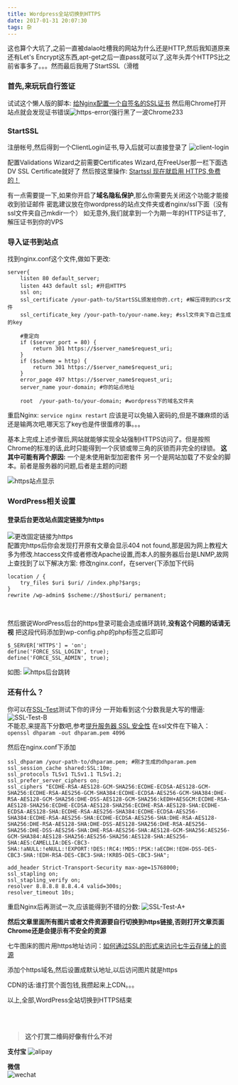 ```yaml
---
title: Wordpress全站切换到HTTPS
date: 2017-01-31 20:07:30
tags: 杂
---
```

这也算个大坑了,之前一直被dalao吐槽我的网站为什么还是HTTP,然后我知道原来还有Let's Encrypt这东西,apt-get之后一直pass就可以了,这年头弄个HTTPS比之前省事多了。。。然而最后我用了StartSSL（滑稽
<br>

<!--more-->

### 首先,来玩玩自行签证
试试这个懒人版的脚本: [给Nginx配置一个自签名的SSL证书](http://www.liaoxuefeng.com/article/0014189023237367e8d42829de24b6eaf893ca47df4fb5e000)
然后用Chrome打开站点就会发现证书错误![https-error](https://of4jd0bcc.qnssl.com/Https/https-error.png)(强行黑了一波Chrome233
<br>

### StartSSL
注册帐号,然后得到一个ClientLogin证书,导入后就可以直接登录了
![client-login](https://of4jd0bcc.qnssl.com/Https/StartSSL-client-login.jpg)

配置Validations Wizard之前需要Certificates Wizard,在FreeUser那一栏下面选DV SSL Certificate就好了
然后按这里操作: [Startssl 现在就启用 HTTPS,免费的！](http://www.vincentguo.cn/default/130.html?flag=recommend)

有一点需要提一下,如果你开启了**域名隐私保护**,那么你需要先关闭这个功能才能接收到验证邮件
密匙建议放在你wordpress的站点文件夹或者nginx/ssl下面（没有ssl文件夹自己mkdir一个）
如无意外,我们就拿到一个为期一年的HTTPS证书了,解压证书到你的VPS
<br>

### 导入证书到站点
找到nginx.conf这个文件,做如下更改: 

    server{
        listen 80 default_server;
        listen 443 default ssl; #开启HTTPS
        ssl on;
        ssl_certificate /your-path-to/StartSSL颁发给你的.crt; #解压得到的csr文件
        ssl_certificate_key /your-path-to/your-name.key; #ssl文件夹下自己生成的key
        
        #重定向
        if ($server_port = 80) {
            return 301 https://$server_name$request_uri;
        }
        if ($scheme = http) {
            return 301 https://$server_name$request_uri;
        }
        error_page 497 https://$server_name$request_uri;
        server_name your-domain; #你的站点地址
    
        root  /your-path-to/your-domain; #wordpress下的域名文件夹

重启Nginx: `service nginx restart`
应该是可以免输入密码的,但是不嫌麻烦的话还是输两次吧,哪天忘了key也是件很蛋疼的事。。。

基本上完成上述步骤后,网站就能够实现全站强制HTTPS访问了。但是按照Chrome的标准的话,此时只能得到一个灰锁或带三角的灰锁而非完全的绿锁。
**这其中可能有两个原因:**
    一个是未使用新型加密套件
 另一个是网站加载了不安全的脚本。前者是服务器的问题,后者是主题的问题
 
![https站点显示](https://of4jd0bcc.qnssl.com/Https/https%E7%AB%99%E7%82%B9%E5%B1%95%E7%A4%BA.jpg)
<br>

### WordPress相关设置
#### 登录后台更改站点固定链接为https
![更改固定链接为https](https://of4jd0bcc.qnssl.com/Https/%E5%9B%BA%E5%AE%9A%E9%93%BE%E6%8E%A5%E6%9B%B4%E6%94%B9.jpg)
<br>
配置完https后你会发现打开原有文章会显示404 not found,那是因为网上教程大多为修改.htaccess文件或者修改Apache设置,而本人的服务器后台是LNMP,故网上查找到了以下解决方案:
修改nginx.conf，在server{下添加下代码

    location / {
        try_files $uri $uri/ /index.php?$args;
    }
    rewrite /wp-admin$ $scheme://$host$uri/ permanent;
</br>

然后据说WordPress后台的https登录可能会造成循环跳转,**没有这个问题的话请无视**
把这段代码添加到wp-config.php的php标签之后即可

    $_SERVER['HTTPS'] = 'on';
    define('FORCE_SSL_LOGIN', true);
    define('FORCE_SSL_ADMIN', true);

如图: 
![https后台跳转](https://of4jd0bcc.qnssl.com/Https/wordpress%E5%90%8E%E5%8F%B0%E8%AE%BF%E9%97%AE403.png)
<br>

### 还有什么？
你可以在[SSL-Test](https://www.ssllabs.com/ssltest/)测试下你的评分
一开始看到这个分数我是大写的懵逼: 
![SSL-Test-B](https://of4jd0bcc.qnssl.com/Https/SSL-Test-B.jpg)
</br>
不能忍,来提高下分数吧,参考[提升服务器 SSL 安全性](https://molun.net/https-access-to-the-whole-site/)
在ssl文件在下输入：`openssl dhparam -out dhparam.pem 4096`

然后在nginx.conf下添加

    ssl_dhparam /your-path-to/dhparam.pem; #刚才生成的dhparam.pem
    ssl_session_cache shared:SSL:10m;
    ssl_protocols TLSv1 TLSv1.1 TLSv1.2;
    ssl_prefer_server_ciphers on;
    ssl_ciphers "ECDHE-RSA-AES128-GCM-SHA256:ECDHE-ECDSA-AES128-GCM-SHA256:ECDHE-RSA-AES256-GCM-SHA384:ECDHE-ECDSA-AES256-GCM-SHA384:DHE-RSA-AES128-GCM-SHA256:DHE-DSS-AES128-GCM-SHA256:kEDH+AESGCM:ECDHE-RSA-AES128-SHA256:ECDHE-ECDSA-AES128-SHA256:ECDHE-RSA-AES128-SHA:ECDHE-ECDSA-AES128-SHA:ECDHE-RSA-AES256-SHA384:ECDHE-ECDSA-AES256-SHA384:ECDHE-RSA-AES256-SHA:ECDHE-ECDSA-AES256-SHA:DHE-RSA-AES128-SHA256:DHE-RSA-AES128-SHA:DHE-DSS-AES128-SHA256:DHE-RSA-AES256-SHA256:DHE-DSS-AES256-SHA:DHE-RSA-AES256-SHA:AES128-GCM-SHA256:AES256-GCM-SHA384:AES128-SHA256:AES256-SHA256:AES128-SHA:AES256-SHA:AES:CAMELLIA:DES-CBC3-SHA:!aNULL:!eNULL:!EXPORT:!DES:!RC4:!MD5:!PSK:!aECDH:!EDH-DSS-DES-CBC3-SHA:!EDH-RSA-DES-CBC3-SHA:!KRB5-DES-CBC3-SHA";
    
    add_header Strict-Transport-Security max-age=15768000;
    ssl_stapling on;
    ssl_stapling_verify on;
    resolver 8.8.8.8 8.8.4.4 valid=300s;
    resolver_timeout 10s;
    
重启Nginx后再测试一次,应该能得到不错的分数:
![SSL-Test-A+](https://of4jd0bcc.qnssl.com/Https/SSL-Test-A+.jpg)

**然后文章里面所有图片或者文件资源要自行切换到https链接,否则打开文章页面Chrome还是会提示有不安全的资源**

七牛图床的图片用https地址访问：[如何通过SSL的形式来访问七牛云存储上的资源](https://support.qiniu.com/hc/kb/article/73535/)

添加个https域名,然后设置成默认地址,以后访问图片就是https

CDN的话:谁打赏个面包钱,我攒起来上CDN。。。
<br>

以上,全部,WordPress全站切换到HTTPS结束

<br><br>
> **这个打赏二维码好像有什么不对**

**支付宝** 
![alipay][99]

**微信**  
![wechat][100]


  [99]: https://of4jd0bcc.qnssl.com/Blog/%E6%89%93%E8%B5%8F/alipay/%E6%B3%A2%E5%B0%94%E5%BE%B3_alipay.gif?imageView2/1/w/200/h/200
  [100]:  https://of4jd0bcc.qnssl.com/Blog/%E6%89%93%E8%B5%8F/wechat/patapon_wechat.gif?imageView2/1/w/200/h/200